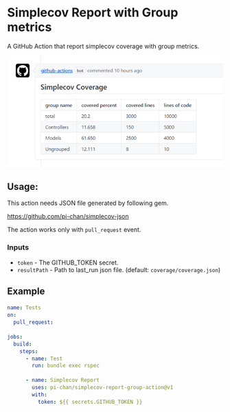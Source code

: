 # Simplecov Report with Group metrics

A GitHub Action that report simplecov coverage with group metrics.

![Demo](./report.png)

## Usage:

This action needs JSON file generated by following gem.

https://github.com/pi-chan/simplecov-json

The action works only with `pull_request` event.

### Inputs

- `token` - The GITHUB_TOKEN secret.
- `resultPath` - Path to last_run json file. (default: `coverage/coverage.json`)

## Example

```yaml
name: Tests
on:
  pull_request:

jobs:
  build:
    steps:
      - name: Test
        run: bundle exec rspec

      - name: Simplecov Report
        uses: pi-chan/simplecov-report-group-action@v1
        with:
          token: ${{ secrets.GITHUB_TOKEN }}
```
